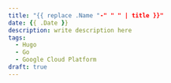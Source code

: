 ```yaml
---
title: "{{ replace .Name "-" " " | title }}"
date: {{ .Date }}
description: write description here
tags:
  - Hugo
  - Go
  - Google Cloud Platform
draft: true
---
```


